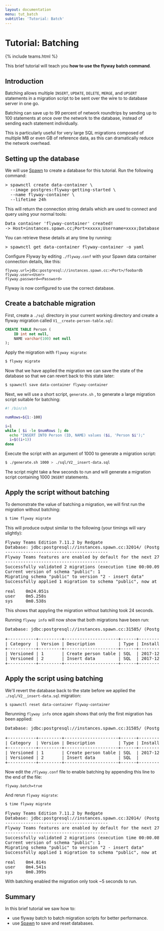 ```yaml
---
layout: documentation
menu: tut_batch
subtitle: 'Tutorial: Batch'
---
```

# Tutorial: Batching
{% include teams.html %}

This brief tutorial will teach you **how to use the flyway batch command**.

## Introduction

Batching allows multiple `INSERT`, `UPDATE`, `DELETE`, `MERGE`, and `UPSERT` statements in a migration script to be sent over the wire to to database server in one go.

Batching can save up to 99 percent of network roundtrips by sending up to 100 statements at once over the network to the database, instead of sending each statement individually.

This is particularly useful for very large SQL migrations composed of multiple MB or even GB of reference data, as this can dramatically reduce the network overhead.

## Setting up the database

We will use [Spawn](https://spawn.cc) to create a database for this tutorial. Run the following command:

<pre class="console"><span>&gt;</span> spawnctl create data-container \
  --image postgres:flyway-getting-started \
  --name flyway-container \
  --lifetime 24h</pre>

This will return the connection string details which are used to connect and query using your normal tools:

<pre class="console">Data container 'flyway-container' created!
-> Host=instances.spawn.cc;Port=xxxxx;Username=xxxx;Database=foobardb;Password=xxxxxxxxx</pre>

You can retrieve these details at any time by running:

<pre class="console"><span>&gt;</span> spawnctl get data-container flyway-container -o yaml</pre>

Configure Flyway by editing `./flyway.conf` with your Spawn data container connection details, like this:

```properties
flyway.url=jdbc:postgresql://instances.spawn.cc:<Port>/foobardb
flyway.user=<User>
flyway.password=<Password>
```

Flyway is now configured to use the correct database.

## Create a batchable migration

First, create a `./sql` directory in your current working directory and create a flyway migration called `V1__create-person-table.sql`:

```sql
CREATE TABLE Person (
    ID int not null,
    NAME varchar(100) not null
);
```

Apply the migration with `flyway migrate`:

```bash
$ flyway migrate
```

Now that we have applied the migration we can save the state of the database so that we can revert back to this state later:

```bash
$ spawnctl save data-container flyway-container
```

Next, we will use a short script, `generate.sh` , to generate a large migration script suitable for batching:

```bash
#! /bin/sh

numRows=${1:-100}

i=1
while [ $i -le $numRows ]; do
  echo "INSERT INTO Person (ID, NAME) values ($i, 'Person $i');"
  i=$((i+1))
done
```

Execute the script with an argument of 1000 to generate a migration script:

```bash
$ ./generate.sh 1000 > ./sql/V2__insert-data.sql
```

The script might take a few seconds to run and will generate a migration script containing 1000 `INSERT` statements.

## Apply the script without batching

To demonstrate the value of batching a migration, we will first run the migration without batching:

```bash
$ time flyway migrate
```

This will produce output similar to the following (your timings will vary slightly):
<pre class="console">
Flyway Teams Edition 7.11.2 by Redgate
Database: jdbc:postgresql://instances.spawn.cc:32014/ (PostgreSQL 11.0)
----------------------------------------
Flyway Teams features are enabled by default for the next 27 days. Learn more at https://flywaydb.org?ref=v7.11.2_teams
----------------------------------------
Successfully validated 2 migrations (execution time 00:00.097s)
Current version of schema "public": 1
Migrating schema "public" to version "2 - insert data"
Successfully applied 1 migration to schema "public", now at version v2 (execution time 00:20.544s)

real    0m24.051s
user    0m5.258s
sys     0m0.538s</pre>

This shows that appyling the migration without batching took 24 seconds.

Running `flyway info` will now show that both migrations have been run:

<pre class="console">Database: jdbc:postgresql://instances.spawn.cc:31585/ (PostgreSQL 11.0)

+-----------+---------+---------------------+------+---------------------+---------+----------+
| Category  | Version | Description         | Type | Installed On        | State   | Undoable |
+-----------+---------+---------------------+------+---------------------+---------+----------+
| Versioned | 1       | Create person table | SQL  | 2017-12-17 19:57:28 | Success | No       |
| Versioned | 2       | Insert data         | SQL  | 2017-12-17 20:01:13 | Success | No       |
+-----------+---------+---------------------+------+---------------------+---------+----------+</pre>

## Apply the script using batching

We'll revert the database back to the state before we applied the `./sql/V2__insert-data.sql` migration:

```bash
$ spawnctl reset data-container flyway-container
```

Rerunning `flyway info` once again shows that only the first migration has been applied:

<pre class="console">Database: jdbc:postgresql://instances.spawn.cc:31585/ (PostgreSQL 11.0)

+-----------+---------+---------------------+------+---------------------+---------+----------+
| Category  | Version | Description         | Type | Installed On        | State   | Undoable |
+-----------+---------+---------------------+------+---------------------+---------+----------+
| Versioned | 1       | Create person table | SQL  | 2017-12-17 19:57:28 | Success | No       |
| Versioned | 2       | Insert data         | SQL  |                     | Pending | No       |
+-----------+---------+---------------------+------+---------------------+---------+----------+</pre>

Now edit the `/flyway.conf` file to enable batching by appending this line to the end of the file:

```properties
flyway.batch=true
```

And rerun `flyway migrate`:

```bash
$ time flyway migrate
```

<pre class="console">
Flyway Teams Edition 7.11.2 by Redgate
Database: jdbc:postgresql://instances.spawn.cc:32014/ (PostgreSQL 11.0)
----------------------------------------
Flyway Teams features are enabled by default for the next 27 days. Learn more at https://flywaydb.org?ref=v7.11.2_teams
----------------------------------------
Successfully validated 2 migrations (execution time 00:00.089s)
Current version of schema "public": 1
Migrating schema "public" to version "2 - insert data"
Successfully applied 1 migration to schema "public", now at version v2 (execution time 00:01.005s)

real    0m4.814s
user    0m4.541s
sys     0m0.399s</pre>

With batching enabled the migration only took ~5 seconds to run.

## Summary

In this brief tutorial we saw how to:
* use flyway batch to batch migration scripts for better performance.
* use [Spawn](https://spawn.cc) to save and reset databases.

